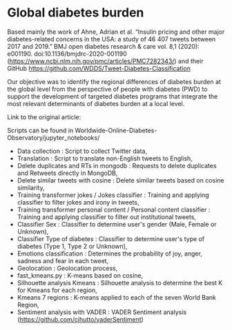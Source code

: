# Global diabetes burden

Based mainly the work of Ahne, Adrian et al. “Insulin pricing and other major diabetes-related concerns in the USA: a study of 46 407 tweets between 2017 and 2019.” BMJ open diabetes research & care vol. 8,1 (2020): e001190. doi:10.1136/bmjdrc-2020-001190 (https://www.ncbi.nlm.nih.gov/pmc/articles/PMC7282343/) and their GitHub https://github.com/WDDS/Tweet-Diabetes-Classification 

Our objective was to identify the regional differences of diabetes burden at the global level from the perspective of people with diabetes (PWD) to support the development of targeted diabetes programs that integrate the most relevant determinants of diabetes burden at a local level.

Link to the original article: 

Scripts can be found in Worldwide-Online-Diabetes-Observatory/jupyter_notebooks/

- Data collection : Script to collect Twitter data,
- Translation : Script to translate non-English tweets to English,
- Delete duplicates and RTs in mongodb : Requests to delete duplicates and Retweets directly in MongoDB,
- Delete similar tweets with cosine : Delete similar tweets based on cosine similarity,
- Training transformer jokes / Jokes classifier : Training and applying classifier to filter jokes and irony in tweets,
- Training transformer personal content / Personal content classifier : Training and applying classifier to filter out institutional tweets,
- Classifier Sex : Classifier to determine user's gender (Male, Female or Unknown),
- Classifier Type of diabetes : Classifier to determine user's type of diabetes (Type 1, Type 2 or Unknown),
- Emotions classification : Determines the probability of joy, anger, sadness and fear in each tweet,
- Geolocation : Geolocation process,
- fast_kmeans.py : K-means based on cosine,
- Silhouette analysis Kmeans : Silhouette analysis to determine the best K for Kmeans for each region, 
- Kmeans 7 regions : K-means applied to each of the seven World Bank Region, 
- Sentiment analysis with VADER : VADER Sentiment analysis (https://github.com/cjhutto/vaderSentiment)
